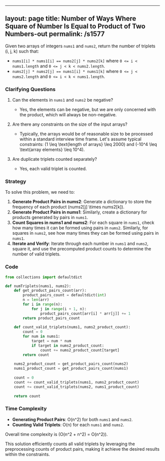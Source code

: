
---
layout: page
title:  Number of Ways Where Square of Number Is Equal to Product of Two Numbers-out
permalink: /s1577
---

Given two arrays of integers `nums1` and `nums2`, return the number of triplets (i, j, k) such that:

- `nums1[i] * nums1[i] == nums2[j] * nums2[k]` where `0 <= i < nums1.length` and `0 <= j < k < nums2.length`.
- `nums2[j] * nums2[j] == nums1[i] * nums1[k]` where `0 <= j < nums2.length` and `0 <= i < k < nums1.length`.

### Clarifying Questions

1. Can the elements in `nums1` and `nums2` be negative?
   - Yes, the elements can be negative, but we are only concerned with the product, which will always be non-negative.

2. Are there any constraints on the size of the input arrays?
   - Typically, the arrays would be of reasonable size to be processed within a standard interview time frame. Let's assume typical constraints: \(1 \leq \text{length of arrays} \leq 2000\) and \(-10^4 \leq \text{array elements} \leq 10^4\).

3. Are duplicate triplets counted separately?
   - Yes, each valid triplet is counted.

### Strategy

To solve this problem, we need to:

1. **Generate Product Pairs in nums2**: Generate a dictionary to store the frequency of each product \(nums2[j] \times nums2[k]\).
2. **Generate Product Pairs in nums1**: Similarly, create a dictionary for products generated by pairs in `nums1`.
3. **Count Squares in nums1 and nums2**: For each square in `nums1`, check how many times it can be formed using pairs in `nums2`. Similarly, for squares in `nums2`, see how many times they can be formed using pairs in `nums1`.
4. **Iterate and Verify**: Iterate through each number in `nums1` and `nums2`, square it, and use the precomputed product counts to determine the number of valid triplets.

### Code

```python
from collections import defaultdict

def numTriplets(nums1, nums2):
    def get_product_pairs_count(arr):
        product_pairs_count = defaultdict(int)
        n = len(arr)
        for i in range(n):
            for j in range(i + 1, n):
                product_pairs_count[arr[i] * arr[j]] += 1
        return product_pairs_count
    
    def count_valid_triplets(nums1, nums2_product_count):
        count = 0
        for num in nums1:
            target = num * num
            if target in nums2_product_count:
                count += nums2_product_count[target]
        return count
    
    nums2_product_count = get_product_pairs_count(nums2)
    nums1_product_count = get_product_pairs_count(nums1)
    
    count = 0
    count += count_valid_triplets(nums1, nums2_product_count)
    count += count_valid_triplets(nums2, nums1_product_count)
    
    return count
```

### Time Complexity

- **Generating Product Pairs**: O(n^2) for both `nums1` and `nums2`.
- **Counting Valid Triplets**: O(n) for each `nums1` and `nums2`.

Overall time complexity is \(O(n^2 + n^2) = O(n^2)\).

This solution efficiently counts all valid triplets by leveraging the preprocessing counts of product pairs, making it achieve the desired results within the constraints.